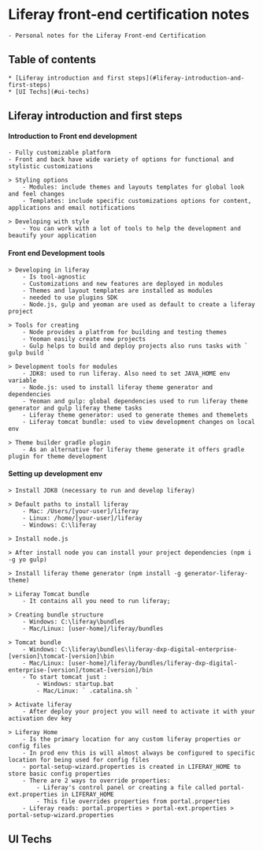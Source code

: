 # Liferay front-end certification notes
    - Personal notes for the Liferay Front-end Certification

## Table of contents
    * [Liferay introduction and first steps](#liferay-introduction-and-first-steps)
    * [UI Techs](#ui-techs)


## Liferay introduction and first steps

#### Introduction to Front end development
    - Fully customizable platform
    - Front and back have wide variety of options for functional and stylistic customizations

    > Styling options
        - Modules: include themes and layouts templates for global look and feel changes
        - Templates: include specific customizations options for content, applications and email notifications

    > Developing with style
        - You can work with a lot of tools to help the development and beautify your application

#### Front end Development tools
    > Developing in liferay
        - Is tool-agnostic
        - Customizations and new features are deployed in modules
        - Themes and layout templates are installed as modules
        - needed to use plugins SDK
        - Node.js, gulp and yeoman are used as default to create a liferay project

    > Tools for creating
        - Node provides a platfrom for building and testing themes
        - Yeoman easily create new projects
        - Gulp helps to build and deploy projects also runs tasks with ` gulp build `

    > Development tools for modules
        - JDK8: used to run liferay. Also need to set JAVA_HOME env variable
        - Node.js: used to install liferay theme generator and dependencies
        - Yeoman and gulp: global dependencies used to run liferay theme generator and gulp liferay theme tasks
        - Liferay theme generator: used to generate themes and themelets
        - Liferay tomcat bundle: used to view development changes on local env

    > Theme builder gradle plugin
        - As an alternative for liferay theme generate it offers gradle plugin for theme development

#### Setting up development env
    > Install JDK8 (necessary to run and develop liferay)

    > Default paths to install liferay
        - Mac: /Users/[your-user]/liferay
        - Linux: /home/[your-user]/liferay
        - Windows: C:\liferay

    > Install node.js

    > After install node you can install your project dependencies (npm i -g yo gulp)

    > Install liferay theme generator (npm install -g generator-liferay-theme)

    > Liferay Tomcat bundle
        - It contains all you need to run liferay;

    > Creating bundle structure
        - Windows: C:\liferay\bundles
        - Mac/Linux: [user-home]/liferay/bundles

    > Tomcat bundle
        - Windows: C:\liferay\bundles\liferay-dxp-digital-enterprise-[version]\tomcat-[version]\bin
        - Mac/Linux: [user-home]/liferay/bundles/liferay-dxp-digital-enterprise-[version]/tomcat-[version]/bin
        - To start tomcat just :
            - Windows: startup.bat
            - Mac/Linux: ` .catalina.sh `

    > Activate liferay
        - After deploy your project you will need to activate it with your activation dev key

    > Liferay Home
        - Is the primary location for any custom liferay properties or config files
        - In prod env this is will almost always be configured to specific location for being used for config files
        - portal-setup-wizard.properties is created in LIFERAY_HOME to store basic config properties
        - There are 2 ways to override properties:
            - Liferay's control panel or creating a file called portal-ext.properties in LIFERAY_HOME
            - This file overrides properties from portal.properties
        - Liferay reads: portal.properties > portal-ext.properties > portal-setup-wizard.properties

## UI Techs